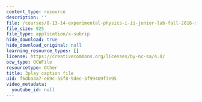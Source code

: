 ```yaml
---
content_type: resource
description: ''
file: /courses/8-13-14-experimental-physics-i-ii-junior-lab-fall-2016-spring-2017/f6dba3a7e69c55f89dec5f99409f7e95_ECmy2HP1gwA.vtt
file_size: 925
file_type: application/x-subrip
hide_download: true
hide_download_original: null
learning_resource_types: []
license: https://creativecommons.org/licenses/by-nc-sa/4.0/
ocw_type: OCWFile
resourcetype: Other
title: 3play caption file
uid: f6dba3a7-e69c-55f8-9dec-5f99409f7e95
video_metadata:
  youtube_id: null
---
```

